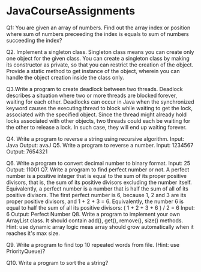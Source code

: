 # JavaCourseAssignments 

Q1: You are given an array of numbers. Find out the array index or position where sum of numbers preceeding the index is equals to sum of numbers succeeding the index?

Q2. Implement a singleton class. Singleton class means you can create only one object for the given class. You can create a singleton class by making its constructor as private, so that you can restrict the creation of the object. Provide a static method to get instance of the object, wherein you can handle the object creation inside the class only.

Q3.Write a program to create deadlock between two threads. Deadlock describes a situation where two or more threads are blocked forever, waiting for each other. Deadlocks can occur in Java when the synchronized keyword causes the executing thread to block while waiting to get the lock, associated with the specified object. Since the thread might already hold locks associated with other objects, two threads could each be waiting for the other to release a lock. In such case, they will end up waiting forever.

Q4. Write a program to reverse a string using recursive algorithm.
	Input: Java
	Output: avaJ
Q5. Write a program to reverse a number.
	Input: 1234567
	Output: 7654321

Q6. Write a program to convert decimal number to binary format.
	Input: 25
	Output: 11001
Q7. Write a program to find perfect number or not. A perfect number is a positive integer that is equal to the sum of its proper positive divisors, that is, the sum of its positive divisors excluding the number itself. Equivalently, a perfect number is a number that is half the sum of all of its positive divisors. The first perfect number is 6, because 1, 2 and 3 are its proper positive divisors, and 1 + 2 + 3 = 6. Equivalently, the number 6 is equal to half the sum of all its positive divisors: ( 1 + 2 + 3 + 6 ) / 2 = 6
	Input: 6
	Output: Perfect Number 
Q8. Write a program to implement your own ArrayList class. It should contain add(), get(), remove(), size() methods. 
	Hint: use dynamic array logic meas array should grow automatically when it reaches it's max size.

Q9. Write a program to find top 10 repeated words from file. (Hint: use PriorityQueue)?

Q10. Write a program to sort the a string?
